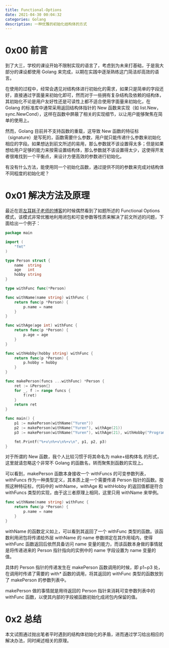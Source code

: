 ```yaml
---
title: Functional-Options
date: 2021-04-30 00:04:32
categories: Golang
description: 一种优雅的初始化结构体的方式
---
```


# 0x00 前言

到了大三，学校的课设开始不限制实现的语言了，考虑到为未来打基础，于是我大部分的课设都使用 Golang 来完成，以期在实践中逐渐熟练这门简洁却高效的语言。

在使用的过程中，经常会遇见对结构体进行初始化的需求，如果只是简单的字段还好，直接通过字面量来初始化即可，然而对于一些拥有复杂结构及依赖的结构体，其初始化不论是用户友好性还是可读性上都不适合使用字面量来初始化，在 Golang 的标准库中通常采用返回结构体指针的 New 函数来实现（如 list.New，sync.NewCond），这样在函数中屏蔽了相关的实现细节，以让用户能够聚焦在简单的使用上。

然而，Golang 目前并不支持函数的重载，这导致 New 函数的特征标（signature）是写死的，函数需要什么参数，用户就只能传递什么参数来初始化相应的字段。如果想达到前文所述的易用，那么参数就不该设置得太多；但是如果想给用户足够的能力来按需设置结构体，那么参数就不该设置得太少，这使得开发者很难找到一个平衡点，来设计方便高效的参数进行初始化。

有没有什么方法，能使用同一个初始化函数，通过提供不同的参数来完成对结构体不同程度的初始化呢？

# 0x01 解决方法及原理

最近在逛[左耳耗子老师的博客](https://coolshell.cn/articles/21146.html)的时候偶然看到了如题所述的 Functional Options 模式，该模式非常优雅地利用闭包和可变参数等性质来解决了前文所述的问题，下面给出一个例子：

```go
package main

import (
	"fmt"
)

type Person struct {
	name  string
	age   int
	hobby string
}

type withFunc func(*Person)

func withName(name string) withFunc {
	return func(p *Person) {
		p.name = name
	}
}

func withAge(age int) withFunc {
	return func(p *Person) {
		p.age = age
	}
}

func withHobby(hobby string) withFunc {
	return func(p *Person) {
		p.hobby = hobby
	}
}

func makePerson(funcs ...withFunc) *Person {
	ret := &Person{}
	for _, f := range funcs {
		f(ret)
	}
	return ret
}

func main() {
	p1 := makePerson(withName("Yuren"))
	p2 := makePerson(withName("Yuren"), withAge(21))
	p3 := makePerson(withName("Yuren"), withAge(21), withHobby("Program"))

	fmt.Printf("%+v\n%+v\n%+v\n", p1, p2, p3)
}

```

对于所谓的 New 函数，我个人比较习惯于将其命名为 make+结构体名 的形式，这里就请忽略这个非常不 Golang 的函数名，转而聚焦到函数的实现上。

可以看到，makePerson 函数本身接收一个 withFuncs 的可变参数列表，withFuncs 作为一种类型定义，其本质上是一个需要传递 Person 指针的函数。按照这种特征标，代码中的 withName，withAge 和 withHobby 的返回值都是符合 withFuncs 类型的实现，由于这三者原理上相同，这里只用 withName 来举例。

```go
func withName(name string) withFunc {
	return func(p *Person) {
		p.name = name
	}
}
```

withName 的函数定义如上，可以看到其返回了一个 withFunc 类型的函数。该函数利用闭包将传递给外层 withName 的 name 参数绑定在其作用域内，使得 withFunc 函数返回后依然具备访问 name 变量的能力，而该函数本身做的事情就是将传递进来的 Person 指针指向的实例中的 name 字段设置为 name 变量的值。

具体的 Person 指针的传递发生在 makePerson 函数调用的时候，即 p1~p3 处，在调用时传递了需要的 with* 函数的调用，将其返回的 withFunc 类型的函数放到了 makePerson 的参数列表中。

makePerson 做的事情就是用待返回的 Person 指针来消耗可变参数列表中的 withFunc 函数，以使其内部的字段被函数初始化成闭包内保留的值。

# 0x2 总结

本文试图通过抛出笔者平时遇到的结构体初始化的矛盾，进而通过学习给出相应的解决办法，同时阐述相关的原理。

